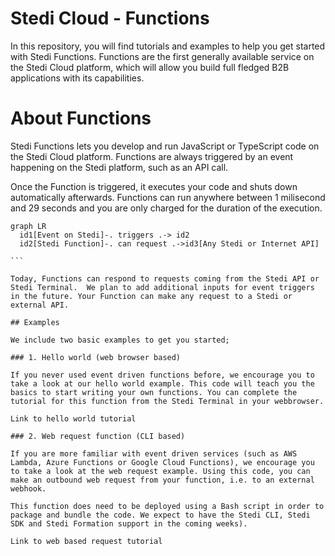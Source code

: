 # Stedi Cloud - Functions

In this repository, you will find tutorials and examples to help you get started with Stedi Functions. Functions are the first generally available service on the Stedi Cloud platform, which will allow you build full fledged B2B applications with its capabilities. 

# About Functions

Stedi Functions lets you develop and run JavaScript or TypeScript code on the Stedi Cloud platform. Functions are always triggered by an event happening on the Stedi platform, such as an API call. 

Once the Function is triggered, it executes your code and shuts down automatically afterwards. Functions can run anywhere between 1 milisecond and 29 seconds and you are only charged for the duration of the execution. 

```mermaid
graph LR
  id1[Event on Stedi]-. triggers .-> id2
  id2[Stedi Function]-. can request .->id3[Any Stedi or Internet API]

``` 

Today, Functions can respond to requests coming from the Stedi API or Stedi Terminal.  We plan to add additional inputs for event triggers in the future. Your Function can make any request to a Stedi or external API.

## Examples

We include two basic examples to get you started;

### 1. Hello world (web browser based)

If you never used event driven functions before, we encourage you to take a look at our hello world example. This code will teach you the basics to start writing your own functions. You can complete the tutorial for this function from the Stedi Terminal in your webbrowser. 

Link to hello world tutorial

### 2. Web request function (CLI based)

If you are more familiar with event driven services (such as AWS Lambda, Azure Functions or Google Cloud Functions), we encourage you to take a look at the web request example. Using this code, you can make an outbound web request from your function, i.e. to an external webhook. 

This function does need to be deployed using a Bash script in order to package and bundle the code. We expect to have the Stedi CLI, Stedi SDK and Stedi Formation support in the coming weeks). 

Link to web based request tutorial
